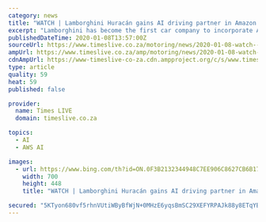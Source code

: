 ```yaml
---
category: news
title: "WATCH | Lamborghini Huracán gains AI driving partner in Amazon Alexa"
excerpt: "Lamborghini has become the first car company to incorporate Alexa, Amazon’s artificial intelligence assistant, in its top of the pile Huracán EVO ... working to develop further connectivity innovations and integration with Amazon Web Services (AWS). “Our vision is for Alexa to become a natural, intuitive part of the driving experience ..."
publishedDateTime: 2020-01-08T13:57:00Z
sourceUrl: https://www.timeslive.co.za/motoring/news/2020-01-08-watch--lamborghini-huracn-gains-ai-driving-partner-in-amazon-alexa/
ampUrl: https://www.timeslive.co.za/amp/motoring/news/2020-01-08-watch--lamborghini-huracn-gains-ai-driving-partner-in-amazon-alexa/
cdnAmpUrl: https://www-timeslive-co-za.cdn.ampproject.org/c/s/www.timeslive.co.za/amp/motoring/news/2020-01-08-watch--lamborghini-huracn-gains-ai-driving-partner-in-amazon-alexa/
type: article
quality: 59
heat: 59
published: false

provider:
  name: Times LIVE
  domain: timeslive.co.za

topics:
  - AI
  - AWS AI

images:
  - url: https://www.bing.com/th?id=ON.0F3B2132344948C7EE906C8627CB6B17
    width: 700
    height: 448
    title: "WATCH | Lamborghini Huracán gains AI driving partner in Amazon Alexa"

secured: "5KTyon680vf5rhnVUtiWByBfWjN+0MHzE6yqsBmSC29XEFYRPAJk88y8ETqYBsi1ooYMOrILmnbVsn7knhuiiyWtLD2e184xKFVagRPgJP05yp0VvAIjhHy7JL6VefI0oXa+gACEuFjNzLHLNKWlhuG7qJvK+A/pO5x3O5cXBWRcki2q2Ah7rjX7lCyA93H0nGQ+MH9RYOMa1vXckodcbMZy31Z7MyWQeEjNYj4x3qbKAYYpOMZ5Q+FKbUPFFfUtr13hB/PE7+RGZ5dFtHhMsA==;//zrmSLZ+QuuHRDQsnyFiA=="
---
```


